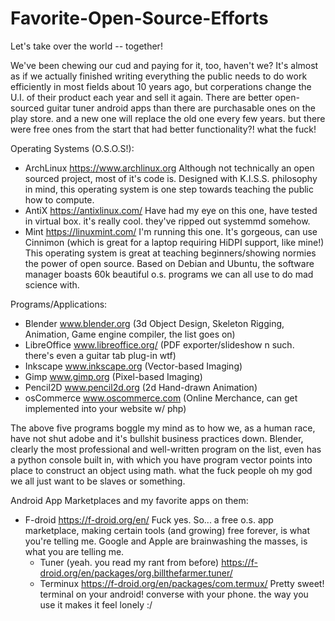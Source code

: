# Favorite-Open-Source-Efforts
Let's take over the world -- together!

We've been chewing our cud and paying for it, too, haven't we?
It's almost as if we actually finished writing everything the public needs to do work efficiently in most fields about 10 years ago, but corperations change the U.I. of their product each year and sell it again.
There are better open-sourced guitar tuner android apps than there are purchasable ones on the play store. and a new one will replace the old one every few years. but there were free ones from the start that had better functionality?! what the fuck!

Operating Systems (O.S.O.S!):
- ArchLinux https://www.archlinux.org
    Although not technically an open sourced project, most of it's code is. Designed with K.I.S.S. philosophy in mind, this operating system is one step towards teaching the public how to compute.
- AntiX https://antixlinux.com/
    Have had my eye on this one, have tested in virtual box. it's really cool. they've ripped out systemmd somehow.
- Mint https://linuxmint.com/
    I'm running this one. It's gorgeous, can use Cinnimon (which is great for a laptop requiring HiDPI support, like mine!) This operating system is great at teaching beginners/showing normies the power of open source. Based on Debian and Ubuntu, the software manager boasts 60k beautiful o.s. programs we can all use to do mad science with.  
    
Programs/Applications:
- Blender www.blender.org (3d Object Design, Skeleton Rigging, Animation, Game engine compiler, the list goes on)
- LibreOffice www.libreoffice.org/ (PDF exporter/slideshow n such. there's even a guitar tab plug-in wtf) 
- Inkscape www.inkscape.org (Vector-based Imaging)
- Gimp www.gimp.org (Pixel-based Imaging)
- Pencil2D www.pencil2d.org (2d Hand-drawn Animation)
- osCommerce www.oscommerce.com (Online Merchance, can get implemented into your website w/ php)

The above five programs boggle my mind as to how we, as a human race, have not shut adobe and it's bullshit business practices down. Blender, clearly the most professional and well-written program on the list, even has a python console built in, with which you have program vector points into place to construct an object using math. what the fuck people oh my god we all just want to be slaves or something.
    
Android App Marketplaces and my favorite apps on them:
- F-droid https://f-droid.org/en/ Fuck yes. So... a free o.s. app marketplace, making certain tools (and growing) free forever, is what you're telling me. Google and Apple are brainwashing the masses, is what you are telling me.
     - Tuner (yeah. you read my rant from before) https://f-droid.org/en/packages/org.billthefarmer.tuner/
     - Terminux https://f-droid.org/en/packages/com.termux/ Pretty sweet! terminal on your android! converse with your phone. the way you use it makes it feel lonely :/
      
    
